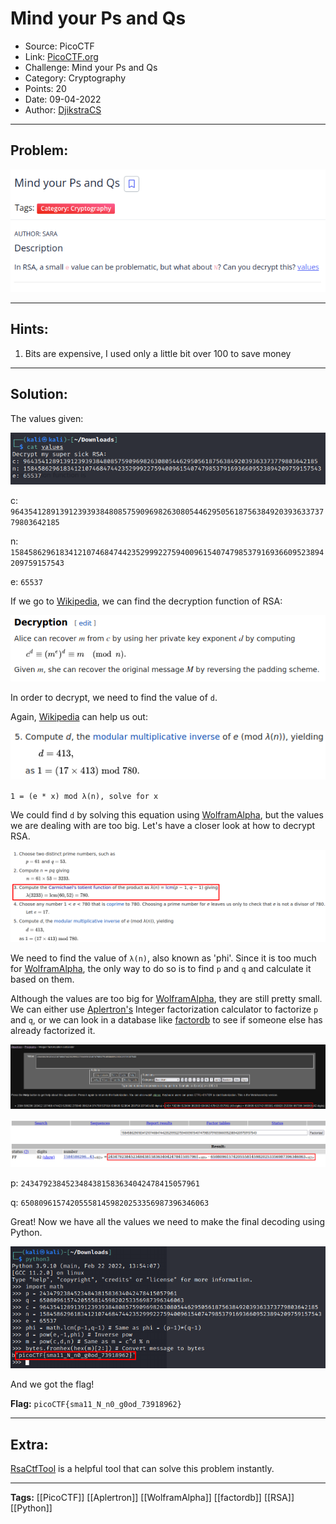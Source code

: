# Mind your Ps and Qs
* Source: PicoCTF
* Link: [PicoCTF.org](https://picoctf.org/)
* Challenge: Mind your Ps and Qs
* Category: Cryptography
* Points: 20
* Date: 09-04-2022
* Author: [DjikstraCS](https://github.com/DjikstraCS)

---
## Problem:
![](./attachments/Pasted%20image%2020220409112521.png)

---
## Hints:
1. Bits are expensive, I used only a little bit over 100 to save money

---
## Solution:
The values given:

![](./attachments/Pasted%20image%2020220409114333.png)

c: `964354128913912393938480857590969826308054462950561875638492039363373779803642185`

n: `1584586296183412107468474423529992275940096154074798537916936609523894209759157543`

e: `65537`

If we go to [Wikipedia](https://en.wikipedia.org/wiki/RSA_(cryptosystem)#Decryption), we can find the decryption function of RSA:

![](./attachments/Pasted%20image%2020220409163036.png)

In order to decrypt, we need to find the value of `d`.

Again, [Wikipedia](https://en.wikipedia.org/wiki/RSA_(cryptosystem)#Decryption) can help us out:

![](./attachments/Pasted%20image%2020220409114758.png)

`1 = (e * x) mod λ(n), solve for x`

We could find `d` by solving this equation using [WolframAlpha](https://www.wolframalpha.com), but the values we are dealing with are too big. Let's have a closer look at how to decrypt RSA.

![](./attachments/Pasted%20image%2020220409145855.png)

We need to find the value of `λ(n)`, also known as 'phi'.  Since it is too much for [WolframAlpha](https://www.wolframalpha.com), the only way to do so is to find `p` and `q` and calculate it based on them.

Although the values are too big for [WolframAlpha](https://www.wolframalpha.com), they are still pretty small. We can either use [Aplertron's](https://www.alpertron.com.ar/ECM.HTM) Integer factorization calculator to factorize `p` and `q`, or we can look in a database like [factordb](http://factordb.com/) to see if someone else has already factorized it.

![](./attachments/Pasted%20image%2020220409142802.png)

![](./attachments/Pasted%20image%2020220409142841.png)

p: `2434792384523484381583634042478415057961`

q: `650809615742055581459820253356987396346063`

Great! Now we have all the values we need to make the final decoding using Python.

![](./attachments/Pasted%20image%2020220409164327.png)

And we got the flag!

**Flag:** `picoCTF{sma11_N_n0_g0od_73918962}`

---
## Extra:
[RsaCtfTool](https://github.com/Ganapati/RsaCtfTool) is a helpful tool that can solve this problem instantly.

---
**Tags:** [[PicoCTF]] [[Aplertron]] [[WolframAlpha]] [[factordb]] [[RSA]] [[Python]]
